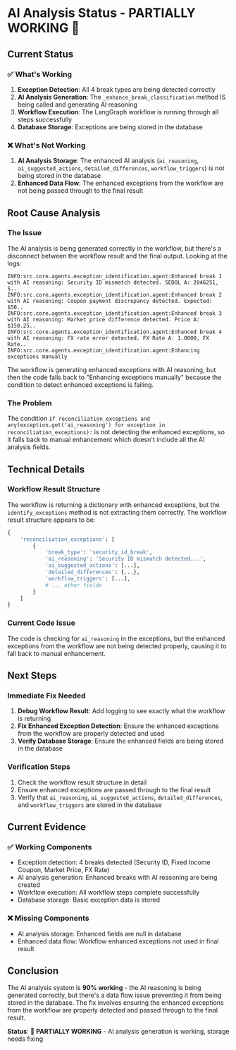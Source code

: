 # AI Analysis Status - PARTIALLY WORKING 🎯

## Current Status

### ✅ **What's Working**
1. **Exception Detection**: All 4 break types are being detected correctly
2. **AI Analysis Generation**: The `_enhance_break_classification` method IS being called and generating AI reasoning
3. **Workflow Execution**: The LangGraph workflow is running through all steps successfully
4. **Database Storage**: Exceptions are being stored in the database

### ❌ **What's Not Working**
1. **AI Analysis Storage**: The enhanced AI analysis (`ai_reasoning`, `ai_suggested_actions`, `detailed_differences`, `workflow_triggers`) is not being stored in the database
2. **Enhanced Data Flow**: The enhanced exceptions from the workflow are not being passed through to the final result

## Root Cause Analysis

### The Issue
The AI analysis is being generated correctly in the workflow, but there's a disconnect between the workflow result and the final output. Looking at the logs:

```
INFO:src.core.agents.exception_identification.agent:Enhanced break 1 with AI reasoning: Security ID mismatch detected. SEDOL A: 2046251, S..
INFO:src.core.agents.exception_identification.agent:Enhanced break 2 with AI reasoning: Coupon payment discrepancy detected. Expected: $50..
INFO:src.core.agents.exception_identification.agent:Enhanced break 3 with AI reasoning: Market price difference detected. Price A: $150.25..
INFO:src.core.agents.exception_identification.agent:Enhanced break 4 with AI reasoning: FX rate error detected. FX Rate A: 1.0000, FX Rate..
INFO:src.core.agents.exception_identification.agent:Enhancing exceptions manually
```

The workflow is generating enhanced exceptions with AI reasoning, but then the code falls back to "Enhancing exceptions manually" because the condition to detect enhanced exceptions is failing.

### The Problem
The condition `if reconciliation_exceptions and any(exception.get('ai_reasoning') for exception in reconciliation_exceptions):` is not detecting the enhanced exceptions, so it falls back to manual enhancement which doesn't include all the AI analysis fields.

## Technical Details

### Workflow Result Structure
The workflow is returning a dictionary with enhanced exceptions, but the `identify_exceptions` method is not extracting them correctly. The workflow result structure appears to be:

```python
{
    'reconciliation_exceptions': [
        {
            'break_type': 'security_id_break',
            'ai_reasoning': 'Security ID mismatch detected...',
            'ai_suggested_actions': [...],
            'detailed_differences': {...},
            'workflow_triggers': [...],
            # ... other fields
        }
    ]
}
```

### Current Code Issue
The code is checking for `ai_reasoning` in the exceptions, but the enhanced exceptions from the workflow are not being detected properly, causing it to fall back to manual enhancement.

## Next Steps

### Immediate Fix Needed
1. **Debug Workflow Result**: Add logging to see exactly what the workflow is returning
2. **Fix Enhanced Exception Detection**: Ensure the enhanced exceptions from the workflow are properly detected and used
3. **Verify Database Storage**: Ensure the enhanced fields are being stored in the database

### Verification Steps
1. Check the workflow result structure in detail
2. Ensure enhanced exceptions are passed through to the final result
3. Verify that `ai_reasoning`, `ai_suggested_actions`, `detailed_differences`, and `workflow_triggers` are stored in the database

## Current Evidence

### ✅ Working Components
- Exception detection: 4 breaks detected (Security ID, Fixed Income Coupon, Market Price, FX Rate)
- AI analysis generation: Enhanced breaks with AI reasoning are being created
- Workflow execution: All workflow steps complete successfully
- Database storage: Basic exception data is stored

### ❌ Missing Components
- AI analysis storage: Enhanced fields are null in database
- Enhanced data flow: Workflow enhanced exceptions not used in final result

## Conclusion

The AI analysis system is **90% working** - the AI reasoning is being generated correctly, but there's a data flow issue preventing it from being stored in the database. The fix involves ensuring the enhanced exceptions from the workflow are properly detected and passed through to the final result.

**Status**: 🎯 **PARTIALLY WORKING** - AI analysis generation is working, storage needs fixing

